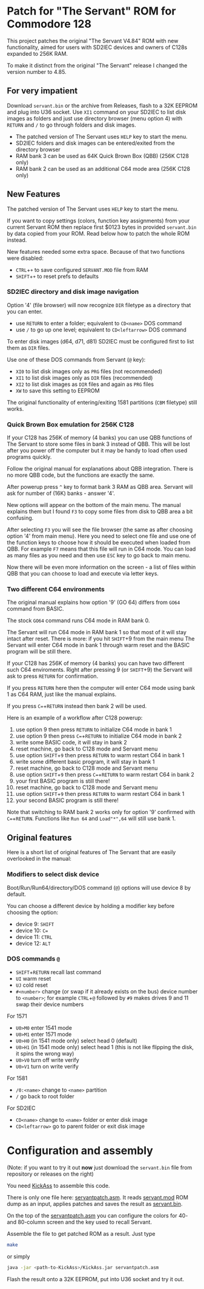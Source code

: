 # Patch for "The Servant" ROM for Commodore 128

This project patches the original "The Servant V4.84" ROM with new functionality, aimed for users with SD2IEC devices and owners of C128s expanded to 256K RAM.

To make it distinct from the original "The Servant" release I changed the version number to 4.85.

## For very impatient

Download `servant.bin` or the archive from Releases, flash to a 32K EEPROM and plug into U36 socket.
Use `XI1` command on your SD2IEC to list disk images as folders and just use directory browser (menu option 4) with `RETURN` and `/` to go through folders and disk images.

- The patched version of The Servant uses `HELP` key to start the menu.
- SD2IEC folders and disk images can be entered/exited from the directory browser
- RAM bank 3 can be used as 64K Quick Brown Box (QBB) (256K C128 only)
- RAM bank 2 can be used as an additional C64 mode area (256K C128 only)

## New Features

The patched version of The Servant uses `HELP` key to start the menu.

If you want to copy settings (colors, function key assignments) from your current Servant ROM then replace first $0123 bytes in provided `servant.bin` by data copied from your ROM.
Read below how to patch the whole ROM instead.

New features needed some extra space. Because of that two functions were disabled:

- `CTRL`+`+` to save configured `SERVANT.MOD` file from RAM
- `SHIFT`+`+` to reset prefs to defaults

### SD2IEC directory and disk image navigation

Option '4' (file browser) will now recognize `DIR` filetype as a directory that you can enter.

- use `RETURN` to enter a folder; equivalent to `CD<name>` DOS command
- use `/` to go up one level; equivalent to `CD<leftarrow>` DOS command

To enter disk images (d64, d71, d81) SD2IEC must be configured first to list them as `DIR` files.

Use one of these DOS commands from Servant (`@` key):

- `XI0` to list disk images only as `PRG` files (not recommended)
- `XI1` to list disk images only as `DIR` files (recommended)
- `XI2` to list disk images as `DIR` files and again as `PRG` files
- `XW` to save this setting to EEPROM

The original functionality of entering/exiting 1581 partitions (`CBM` filetype) still works.

### Quick Brown Box emulation for 256K C128

If your C128 has 256K of memory (4 banks) you can use QBB functions of The Servant to store some files in bank 3 instead of QBB.
This will be lost after you power off the computer but it may be handy to load often used programs quickly.

Follow the original manual for explanations about QBB integration. There is no more QBB code, but the functions are exactly the same.

After powerup press `^` key to format bank 3 RAM as QBB area. Servant will ask for number of (16K) banks - answer '4'.

New options will appear on the bottom of the main menu. The manual explains them but I found `F3` to copy some files from disk to QBB area a bit confusing.

After selecting `F3` you will see the file browser (the same as after choosing option '4' from main menu).
Here you need to select one file and use one of the function keys to choose how it should be executed when loaded from QBB.
For example `F7` means that this file will run in C64 mode. You can load as many files as you need and then use `ESC` key to go back to main menu.

Now there will be even more information on the screen - a list of files within QBB that you can choose to load and execute via letter keys.

### Two different C64 environments

The original manual explains how option '9' (GO 64) differs from `GO64` command from BASIC.

The stock `GO64` command runs C64 mode in RAM bank 0.

The Servant will run C64 mode in RAM bank 1 so that most of it will stay intact after reset.
There is more: if you hit `SHIFT`+9 from the main menu The Servant will enter C64 mode in bank 1 through warm reset and the BASIC program will be still there.

If your C128 has 256K of memory (4 banks) you can have two different such C64 enviroments.
Right after pressing 9 (or `SHIFT`+9) the Servant will ask to press `RETURN` for confirmation.

If you press `RETURN` here then the computer will enter C64 mode using bank 1 as C64 RAM, just like the manual explains.

If you press `C=`+`RETURN` instead then bank 2 will be used.

Here is an example of a workflow after C128 powerup:

1. use option 9 then press `RETURN` to initialize C64 mode in bank 1
2. use option 9 then press `C=`+`RETURN` to initialize C64 mode in bank 2
3. write some BASIC code, it will stay in bank 2
4. reset machine, go back to C128 mode and Servant menu
5. use option `SHIFT`+`9` then press `RETURN` to warm restart C64 in bank 1
6. write some different basic program, it will stay in bank 1
7. reset machine, go back to C128 mode and Servant menu
8. use option `SHIFT`+`9` then press `C=`+`RETURN` to warm restart C64 in bank 2
9. your first BASIC program is still there!
10. reset machine, go back to C128 mode and Servant menu
11. use option `SHIFT`+`9` then press `RETURN` to warm restart C64 in bank 1
12. your second BASIC program is still there!

Note that switching to RAM bank 2 works only for option '9' confirmed with `C=`+`RETURN`. Functions like `Run 64` and `Load"*",64` will still use bank 1.

## Original features

Here is a short list of original features of The Servant that are easily overlooked in the manual:

### Modifiers to select disk device

Boot/Run/Run64/directory/DOS command (`@`) options will use device 8 by default.

You can choose a different device by holding a modifier key before choosing the option:

- device 9: `SHIFT`
- device 10: `C=`
- device 11: `CTRL`
- device 12: `ALT`

### DOS commands `@`

- `SHIFT`+`RETURN` recall last command
- `UI` warm reset
- `UJ` cold reset
- `#<number>` change (or swap if it already exists on the bus) device number to `<number>`; for example `CTRL`+`@` followed by `#9` makes drives 9 and 11 swap their device numbers

For 1571

- `U0>M0` enter 1541 mode
- `U0>M1` enter 1571 mode
- `U0>H0` (in 1541 mode only) select head 0 (default)
- `U0>H1` (in 1541 mode only) select head 1 (this is not like flipping the disk, it spins the wrong way)
- `U0>V0` turn off write verify
- `U0>V1` turn on write verify

For 1581

- `/0:<name>` change to `<name>` partition
- `/` go back to root folder

For SD2IEC

- `CD<name>` change to `<name>` folder or enter disk image
- `CD<leftarrow>` go to parent folder or exit disk image

# Configuration and assembly

(Note: if you want to try it out **now** just download the `servant.bin` file from repository or releases on the right)

You need [KickAss](http://www.theweb.dk/KickAssembler/Main.html#frontpage) to assemble this code.

There is only one file here: [servantpatch.asm](servantpatch.asm). It reads [servant.mod](servant.mod) ROM dump as an input, applies patches and saves the result as [servant.bin](servant.bin).

On the top of the [servantpatch.asm](servantpatch.asm) you can configure the colors for 40- and 80-column screen and the key used to recall Servant.

Assemble the file to get patched ROM as a result. Just type

```sh
make
```

or simply

```sh
java -jar <path-to-KickAss>/KickAss.jar servantpatch.asm
```

Flash the result onto a 32K EEPROM, put into U36 socket and try it out.
